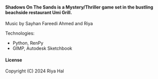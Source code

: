 #### Shadows On The Sands is a Mystery/Thriller game set in the bustling beachside restaurant Umi Grill.


<p>Music by Sayhan Fareedi Ahmed and Riya</p>

Technologies:
- Python, RenPy
- GIMP, Autodesk Sketchbook

#### License  
Copyright (C) 2024 Riya Hal
